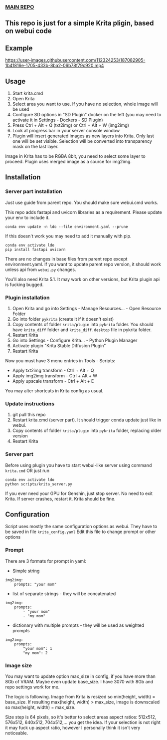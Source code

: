 ### [MAIN REPO](https://github.com/hlky/stable-diffusion)

## This repo is just for a simple Krita pligin, based on webui code

## Example

https://user-images.githubusercontent.com/112324253/187082905-1b41816e-1705-433b-8ba2-06b78f79c920.mp4


## Usage

1. Start krita.cmd
2. Open Krita
3. Select area you want to use. If you have no selection, whole image will be used
4. Configure SD options in "SD Plugin" docker on the left (you may need to activate it in Settings - Dockers - SD Plugin) 
5. Press Ctrl + Alt + Q (txt2img) or Ctrl + Alt + W (img2img)
6. Look at progress bar in your server console window
7. Plugin will insert generated images as new layers into Krita. Only last one will be set visible. Selection will be
   converted into transparency mask on the last layer.

Image in Krita has to be RGBA 8bit, you need to select some layer to proceed. Plugin uses merged image as a source for img2img.

## Installation

### Server part installation

Just use guide from parent repo. You should make sure webui.cmd works.

This repo adds fastapi and uvicorn libraries as a requirement. Please update your env to include it.
```shell
conda env update -n ldo --file environment.yaml --prune
```

If this doesn't work you may need to add it manually with pip.
```shell
conda env activate ldo
pip install fastapi uvicorn
```

There are no changes in base files from parent repo except environment.yaml. If you want to update parent repo version, it should work unless api from `webui.py` changes.

You'll also need Krita 5.1. It may work on other versions, but Krita plugin api is fucking bugged.

### Plugin installation

1. Open Krita and go into Settings - Manage Resources... - Open Resource Folder
2. Go into folder `pykrita` (create it if it doesn't exist)
3. Copy contents of folder `krita/plugin` into `pykrita` folder. You should have `krita_diff` folder
   and `krita_diff.desktop` file in pykrita folder.
4. Restart Krita
5. Go into Settings - Configure Krita... - Python Plugin Manager
6. Activate plugin "Krita Stable Diffusion Plugin"
7. Restart Krita

Now you must have 3 menu entries in Tools - Scripts:

- Apply txt2img transform - Ctrl + Alt + Q
- Apply img2img transform - Ctrl + Alt + W
- Apply upscale transform - Ctrl + Alt + E

You may alter shortcuts in Krita config as usual.

### Update instructions
1. git pull this repo
2. Restart krita.cmd (server part). It should trigger conda update just like in webui.
3. Copy contents of folder `krita/plugin` into `pykrita` folder, replacing older version
4. Restart Krita

### Server part

Before using plugin you have to start webui-like server using command `krita.cmd` OR just run

```shell
conda env activate ldo
python scripts/krita_server.py
```

If you ever need your GPU for Genshin, just stop server. No need to exit Krita. If server crashes, restart it. Krita
should be fine.

## Configuration

Script uses mostly the same configuration options as webui. They have to be saved in file `krita_config.yaml`
Edit this file to change prompt or other options

### Prompt

There are 3 formats for prompt in yaml:

- Simple string

```
img2img:
    prompts: "your mom"
```

- list of separate strings - they will be concatenated

```
img2img:
    prompts: 
        - "your mom"
        - "my mom"
```

- dictionary with multiple prompts - they will be used as weighted prompts

```
img2img:
    prompts: 
        "your mom": 1 
        "my mom": 2
```


### Image size

You may want to update option max_size in config, if you have more than 8Gb of VRAM. Maybe even update base_size. I have 3070 with 8Gb and repo settings work for me.

The logic is following. Image from Krita is resized so min(height, width) = base_size. If resulting max(height, width) > max_size, image is downscaled so max(height, width) = max_size.

Size step is 64 pixels, so it's better to select areas aspect ratios: 512x512, 576x512, 640x512, 704x512,... you get the idea. If your selection is not right it may fuck up aspect ratio, however I personally think it isn't very noticeable.
